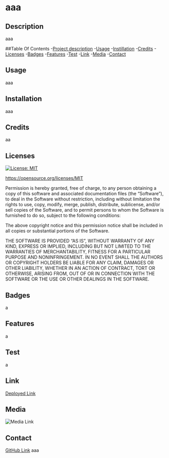 # aaa

  ## Description
  aaa

  ##Table Of Contents
  -[Project description](#Description)
  -[Usage](#Usage)
  -[Instillation](#Installation)
  -[Credits](#Credits)
  -[Licenses](#Licenses)
  -[Badges](#Badges)
  -[Features](#Features)
  -[Test](#Test)
  -[Link](#Link)
  -[Media](#Media)
  -[Contact](#contact)

  ## Usage 
  aaa

  ## Installation
  aaa

  ## Credits
  aa

  ## Licenses
  [![License: MIT](https://img.shields.io/badge/License-MIT-yellow.svg)](https://opensource.org/licenses/MIT)

  https://opensource.org/licenses/MIT


  Permission is hereby granted, free of charge, to any person obtaining a copy of this software and associated documentation files (the “Software”), to deal in the Software without restriction, including without limitation the rights to use, copy, modify, merge, publish, distribute, sublicense, and/or sell copies of the Software, and to permit persons to whom the Software is furnished to do so, subject to the following conditions:

The above copyright notice and this permission notice shall be included in all copies or substantial portions of the Software.

THE SOFTWARE IS PROVIDED “AS IS”, WITHOUT WARRANTY OF ANY KIND, EXPRESS OR IMPLIED, INCLUDING BUT NOT LIMITED TO THE WARRANTIES OF MERCHANTABILITY, FITNESS FOR A PARTICULAR PURPOSE AND NONINFRINGEMENT. IN NO EVENT SHALL THE AUTHORS OR COPYRIGHT HOLDERS BE LIABLE FOR ANY CLAIM, DAMAGES OR OTHER LIABILITY, WHETHER IN AN ACTION OF CONTRACT, TORT OR OTHERWISE, ARISING FROM, OUT OF OR IN CONNECTION WITH THE SOFTWARE OR THE USE OR OTHER DEALINGS IN THE SOFTWARE.

  ## Badges
  a

  ## Features
  a

  ## Test
  a

  ## Link
  [Deployed Link](aaa)

  ## Media
  ![Media Link](aaa)

  ## Contact
  [GitHub Link](aaa)
  aaa

